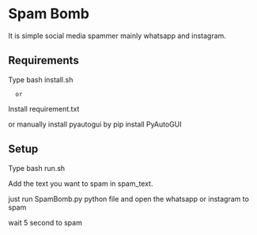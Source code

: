 # Spam Bomb

It is simple social media spammer mainly whatsapp and instagram.

## Requirements 
Type bash install.sh

      or

Install requirement.txt

or manually install pyautogui by pip install PyAutoGUI

## Setup


Type bash run.sh


Add the text you want to spam in spam_text.

just run SpamBomb.py python file and open the whatsapp or instagram to spam

wait 5 second to spam

